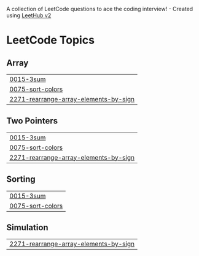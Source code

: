 A collection of LeetCode questions to ace the coding interview! - Created using [LeetHub v2](https://github.com/arunbhardwaj/LeetHub-2.0)
<!---LeetCode Topics Start-->
# LeetCode Topics
## Array
|  |
| ------- |
| [0015-3sum](https://github.com/KUNCHALAAJITH/LeetCode/tree/master/0015-3sum) |
| [0075-sort-colors](https://github.com/KUNCHALAAJITH/LeetCode/tree/master/0075-sort-colors) |
| [2271-rearrange-array-elements-by-sign](https://github.com/KUNCHALAAJITH/LeetCode/tree/master/2271-rearrange-array-elements-by-sign) |
## Two Pointers
|  |
| ------- |
| [0015-3sum](https://github.com/KUNCHALAAJITH/LeetCode/tree/master/0015-3sum) |
| [0075-sort-colors](https://github.com/KUNCHALAAJITH/LeetCode/tree/master/0075-sort-colors) |
| [2271-rearrange-array-elements-by-sign](https://github.com/KUNCHALAAJITH/LeetCode/tree/master/2271-rearrange-array-elements-by-sign) |
## Sorting
|  |
| ------- |
| [0015-3sum](https://github.com/KUNCHALAAJITH/LeetCode/tree/master/0015-3sum) |
| [0075-sort-colors](https://github.com/KUNCHALAAJITH/LeetCode/tree/master/0075-sort-colors) |
## Simulation
|  |
| ------- |
| [2271-rearrange-array-elements-by-sign](https://github.com/KUNCHALAAJITH/LeetCode/tree/master/2271-rearrange-array-elements-by-sign) |
<!---LeetCode Topics End-->